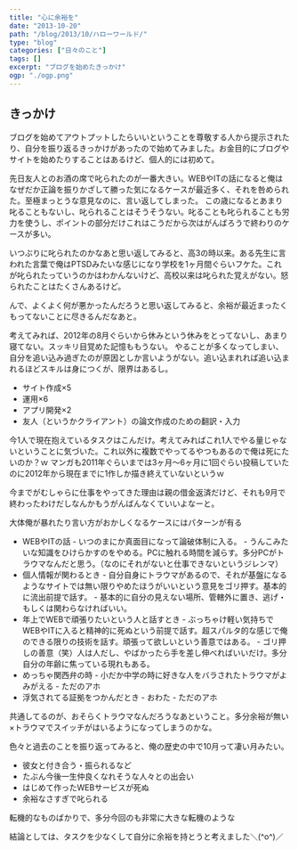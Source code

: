 ```yaml
---
title: "心に余裕を"
date: "2013-10-20"
path: "/blog/2013/10/ハローワールド/"
type: "blog"
categories: ["日々のこと"]
tags: [] 
excerpt: "ブログを始めたきっかけ"
ogp: "./ogp.png"
---
```

## きっかけ

ブログを始めてアウトプットしたらいいということを尊敬する人から提示されたり、自分を振り返るきっかけがあったので始めてみました。お金目的にブログやサイトを始めたりすることはあるけど、個人的には初めて。

先日友人とのお酒の席で叱られたのが一番大きい。WEBやITの話になると俺はなぜだか正論を振りかざして勝った気になるケースが最近多く、それを咎められた。至極まっとうな意見なのに、言い返してしまった。 この歳になるとあまり叱ることもないし、叱られることはそうそうない。叱ることも叱られることも労力を使うし、ポイントの部分だけこれはこうだから次はがんばろうで終わりのケースが多い。

いつぶりに叱られたのかなあと思い返してみると、高3の時以来。ある先生に言われた言葉で俺はPTSDみたいな感じになり学校を1ヶ月間ぐらいフケた。これが叱られたっていうのかはわかんないけど、高校以来は叱られた覚えがない。怒られたことはたくさんあるけど。

んで、よくよく何が悪かったんだろうと思い返してみると、余裕が最近まったくもってないことに尽きるんだなあと。

考えてみれば、2012年の8月ぐらいから休みという休みをとってないし、あまり寝てない。スッキリ目覚めた記憶ももうない。 やることが多くなってしまい、自分を追い込み過ぎたのが原因としか言いようがない。追い込まれれば追い込まれるほどスキルは身につくが、限界はあるし。

- サイト作成×5
- 運用×6
- アプリ開発×2
- 友人（というかクライアント）の論文作成のための翻訳・入力

今1人で現在抱えているタスクはこんだけ。考えてみればこれ1人でやる量じゃないということに気づいた。これ以外に複数でやってるやつもあるので俺は死にたいのか？ｗ マンガも2011年ぐらいまでは3ヶ月～6ヶ月に1回ぐらい投稿していたのに2012年から現在までに1作しか描き終えていないというｗ

今までがむしゃらに仕事をやってきた理由は親の借金返済だけど、それも9月で終わったわけだしなんかもうがんばんなくていいよなーと。

大体俺が暴れたり言い方がおかしくなるケースにはパターンが有る

- WEBやITの話 - いつのまにか真面目になって論破体制に入る。 - うんこみたいな知識をひけらかすのをやめる。PCに触れる時間を減らす。多分PCがトラウマなんだと思う。（なのにそれがないと仕事できないというジレンマ）
- 個人情報が関わるとき - 自分自身にトラウマがあるので、それが基盤になるようなサイトでは無い限りやめたほうがいいという意見をゴリ押す。基本的に流出前提で話す。 - 基本的に自分の見えない場所、管轄外に置き、逃げ・もしくは関わらなければいい。
- 年上でWEBで頑張りたいという人と話すとき - ぶっちゃけ軽い気持ちでWEBやITに入ると精神的に死ぬという前提で話す。超スパルタ的な感じで俺のできる限りの技術を話す。頑張って欲しいという善意ではある。 - ゴリ押しの善意（笑）人は人だし、やばかったら手を差し伸べればいいだけ。多分自分の年齢に焦っている現れもある。
- めっちゃ関西弁の時 - 小だか中学の時に好きな人をバラされたトラウマがよみがえる - ただのアホ
- 浮気されてる証拠をつかんだとき - おわた - ただのアホ

共通してるのが、おそらくトラウマなんだろうなあということ。多分余裕が無い×トラウマでスイッチがはいるようになってしまうのかな。

色々と過去のことを振り返ってみると、俺の歴史の中で10月って凄い月みたい。

- 彼女と付き合う・振られるなど
- たぶん今後一生仲良くなれそうな人々との出会い
- はじめて作ったWEBサービスが死ぬ
- 余裕なさすぎで叱られる

転機的なものばかりで、多分今回のも非常に大きな転機のような

結論としては、タスクを少なくして自分に余裕を持とうと考えました＼(^o^)／
